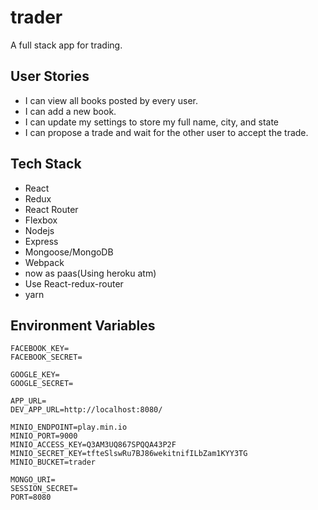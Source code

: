 # trader

A full stack app for trading.

## User Stories

- I can view all books posted by every user.
- I can add a new book.
- I can update my settings to store my full name, city, and state
- I can propose a trade and wait for the other user to accept the trade.

## Tech Stack

- React
- Redux
- React Router
- Flexbox
- Nodejs
- Express
- Mongoose/MongoDB
- Webpack
- now as paas(Using heroku atm)
- Use React-redux-router
- yarn

## Environment Variables

```shell
FACEBOOK_KEY=
FACEBOOK_SECRET=

GOOGLE_KEY=
GOOGLE_SECRET=

APP_URL=
DEV_APP_URL=http://localhost:8080/

MINIO_ENDPOINT=play.min.io
MINIO_PORT=9000
MINIO_ACCESS_KEY=Q3AM3UQ867SPQQA43P2F
MINIO_SECRET_KEY=tfteSlswRu7BJ86wekitnifILbZam1KYY3TG
MINIO_BUCKET=trader

MONGO_URI=
SESSION_SECRET=
PORT=8080
```
